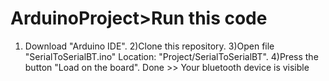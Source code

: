 # ArduinoProject>Run this code
1) Download "Arduino IDE".
2)Clone this repository.
3)Open file "SerialToSerialBT.ino" Location: "Project/SerialToSerialBT".
4)Press the button "Load on the board".
Done >> Your bluetooth device is visible
